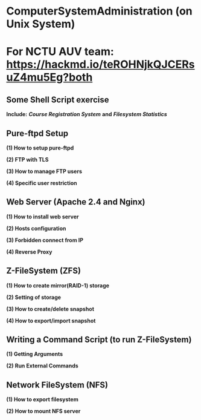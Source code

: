 # ComputerSystemAdministration (on Unix System)
# For NCTU AUV team: https://hackmd.io/teROHNjkQJCERsuZ4mu5Eg?both

## Some Shell Script exercise
**Include:** ***Course Registration System*** **and** ***Filesystem Statistics***

## Pure-ftpd Setup
**(1) How to setup pure-ftpd**

**(2) FTP with TLS**

**(3) How to manage FTP users**

**(4) Specific user restriction** 

## Web Server (Apache 2.4 and Nginx)
**(1) How to install web server**

**(2) Hosts configuration**

**(3) Forbidden connect from IP**

**(4) Reverse Proxy**

## Z-FileSystem (ZFS)
**(1) How to create mirror(RAID-1) storage**

**(2) Setting of storage**

**(3) How to create/delete snapshot**

**(4) How to export/import snapshot**

## Writing a Command Script (to run Z-FileSystem)
**(1) Getting Arguments**

**(2) Run External Commands**

## Network FileSystem (NFS)
**(1) How to export filesystem**

**(2) How to mount NFS server**
